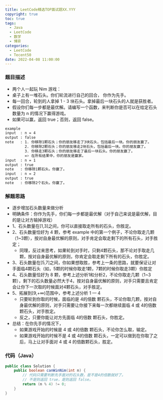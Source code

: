 ```yaml
---
title: LeetCode精选TOP面试题XX.YYY
copyright: true
toc: true
tags:
  - Java
  - LeetCode
  - 数学
  - 博弈
categories:
  - LeetCode
  - Tecent50
date: 2022-04-08 11:00:00
---
```



### 题目描述

 * 两个人一起玩 Nim 游戏：
 * 桌子上有一堆石头。你们轮流进行自己的回合， 你作为先手。
 * 每一回合，轮到的人拿掉 1 - 3 块石头。拿掉最后一块石头的人就是获胜者。
 * 假设你们每一步都是最优解。请编写一个函数，来判断你是否可以在给定石头数量为 n 的情况下赢得游戏。
 * 如果可以赢，返回 true；否则，返回 false。

```bash
example
input  : n = 4
output : false
note   : 1. 你移除1颗石头；你的朋友移走了3块石头，包括最后一块。你的朋友赢了。
         2. 你移除2颗石头；你的朋友移走2块石头，包括最后一块。你的朋友赢了。
         3. 你移走3颗石头；你的朋友移走了最后一块石头。你的朋友赢了。
         => 在所有结果中，你的朋友是赢家。
input  : n = 1
output : true
note   : 你移除1颗石头。你赢了。
input  : n = 2
output : true
note   : 你移除2个石头。你赢了。
```

<!--more-->

### 解题思路

+ 逐步增加石头数量来做分析
+ 明确条件：你作为先手，你们每一步都是最优解（对于自己来说是最优解，目的是让对方输掉游戏）
+ 1、石头数量在[1,3]之间，你可以直接取走所有的石头，你胜定。
+ 2、石头数量恰好为 4 颗，参考 example 中的第一个例子，不论你取走几颗（1~3颗），按对自身最优解的原则，对手肯定会取走剩下的所有石头，对手胜定；
    - 同理，反过来思考，如果轮到对手时，只剩4颗石头，那不论对手取走几颗，按对自身最优解的原则，你肯定会取走剩下所有的石头，你胜定。
+ 3、石头数量在[5,7]之间，你如果想取胜，参考上一条的思路，就要保证让对手面临4颗石头（如，5颗的时候你取走1颗，7颗的时候你取走3颗）你胜定
+ 4、石头数量恰好为 8 颗，参考上述分析1和分析2，不论你取走几颗（1~3颗），剩下的石头数量必然大于4，按对自身最优解的原则，对手只需要且肯定会让你下一次取的时候面对4颗石头，对手胜定。
+ 5、拓展到[9,+∞)范围中，参考上述分析 1 — 4
    - 只要轮到你取的时候，面临的是 4的倍数 颗石头，不论你取几颗，按对自身最优解的原则，对手只需要让你接下来每一次都继续面临 4 或 4的倍数颗石头，对手胜定。
    - 反之，只要你能让对方先面临 4的倍数 颗石头，你胜定。
+ 总结：在你先手的情况下，
    - 如果游戏开始的时候是 4 或 4的倍数 颗石头，不论你怎么取，输定。
    - 如果游戏开始的时候不是 4 或 4的倍数 颗石头，一定可以做到在你取了之后，马上让对手面对 4 或 4 的倍数颗石头，胜定。

### 代码（Java）
```java
public class Solution {
    public boolean canWinNim(int n) {
        // 代码只需要判断先手面对的石头数，是不是4的倍数就好了。
        // 不是则返回 true，是则返回 false。
        return (n % 4) != 0;
    }
}
```